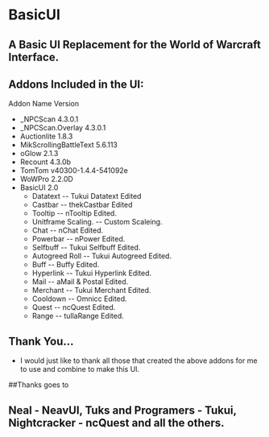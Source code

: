 # BasicUI

## A Basic UI Replacement for the World of Warcraft Interface.

## Addons Included in the UI:

Addon Name					Version
- _NPCScan 					4.3.0.1
- _NPCScan.Overlay			4.3.0.1
- Auctionlite				1.8.3
- MikScrollingBattleText	5.6.113
- oGlow						2.1.3
- Recount					4.3.0b
- TomTom					v40300-1.4.4-541092e
- WoWPro					2.2.0D
- BasicUI					2.0
	 - Datatext  				-- Tukui Datatext Edited
	 - Castbar					-- thekCastbar Edited
	 - Tooltip 					-- nTooltip Edited.
	 - Unitframe Scaling.		-- Custom Scaleing.
	 - Chat 					-- nChat Edited.
	 - Powerbar  				-- nPower Edited.
	 - Selfbuff					-- Tukui Selfbuff Edited.
	 - Autogreed Roll			-- Tukui Autogreed Edited.
	 - Buff						-- Buffy Edited.
	 - Hyperlink				-- Tukui Hyperlink Edited.
	 - Mail						-- aMail & Postal Edited.
	 - Merchant					-- Tukui Merchant Edited.
	 - Cooldown					-- Omnicc Edited.
	 - Quest					-- ncQuest Edited.
	 - Range					-- tullaRange Edited.
 
## Thank You...
 
 - I would just like to thank all those that created the above addons for me to use and combine to make this UI.

##Thanks goes to
 
## Neal - NeavUI, Tuks and Programers - Tukui, Nightcracker - ncQuest and all the others.

